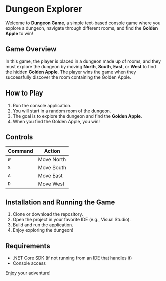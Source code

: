 # Dungeon Explorer

Welcome to **Dungeon Game**, a simple text-based console game where you explore a dungeon, navigate through different rooms, and find the **Golden Apple** to win!  

## Game Overview

In this game, the player is placed in a dungeon made up of rooms, and they must explore the dungeon by moving **North**, **South**, **East**, or **West** to find the hidden **Golden Apple**. The player wins the game when they successfully discover the room containing the Golden Apple.  

## How to Play

1. Run the console application.  
2. You will start in a random room of the dungeon.  
3. The goal is to explore the dungeon and find the **Golden Apple**.  
4. When you find the Golden Apple, you win!  

## Controls

| Command  | Action         |  
|----------|----------------|  
| `W` | Move North     |  
| `S` | Move South     |  
| `A` | Move East      |  
| `D` | Move West      |  

## Installation and Running the Game

1. Clone or download the repository.  
2. Open the project in your favorite IDE (e.g., Visual Studio).  
3. Build and run the application.  
4. Enjoy exploring the dungeon!  

## Requirements

- .NET Core SDK (if not running from an IDE that handles it)  
- Console access  

Enjoy your adventure!  